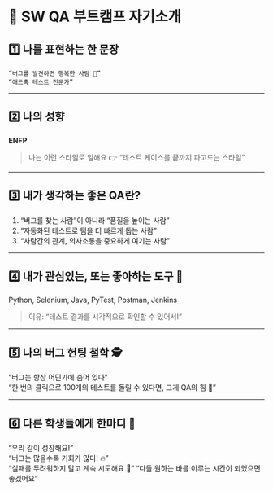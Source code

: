 # 👋 SW QA 부트캠프 자기소개

## 1️⃣ 나를 표현하는 한 문장

    “버그를 발견하면 행복한 사람 🐞”
    “애드혹 테스트 전문가”

---

## 2️⃣ 나의 성향
**ENFP**
> 나는 이런 스타일로 일해요 👉 “테스트 케이스를 끝까지 파고드는 스타일”

---

## 3️⃣ 내가 생각하는 좋은 QA란?
1. “버그를 찾는 사람”이 아니라 “품질을 높이는 사람”  
2. “자동화된 테스트로 팀을 더 빠르게 돕는 사람”
3. “사람간의 관계, 의사소통을 중요하게 여기는 사람”

---

## 4️⃣ 내가 관심있는, 또는 좋아하는 도구 🧰
Python, Selenium, Java, PyTest, Postman, Jenkins  
> 이유: “테스트 결과를 시각적으로 확인할 수 있어서!”

---

## 5️⃣ 나의 버그 헌팅 철학 🕵️
 “버그는 항상 어딘가에 숨어 있다”  
 “한 번의 클릭으로 100개의 테스트를 돌릴 수 있다면, 그게 QA의 힘 💪”

---

## 6️⃣ 다른 학생들에게 한마디 💬
“우리 같이 성장해요!”  
“버그는 많을수록 기회가 많다! 🔥”  
“실패를 두려워하지 말고 계속 시도해요 🙌”
“다들 원하는 바를 이루는 시간이 되었으면 좋겠어요” 
